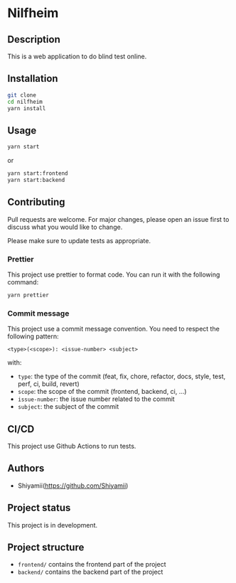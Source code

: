 # Nilfheim
## Description
This is a web application to do blind test online.

## Installation
```bash
git clone
cd nilfheim
yarn install
```

## Usage
```bash
yarn start
```
or
```bash
yarn start:frontend
yarn start:backend
```

## Contributing
Pull requests are welcome. For major changes, please open an issue first to discuss what you would like to change.

Please make sure to update tests as appropriate.

### Prettier
This project use prettier to format code. You can run it with the following command:
```bash
yarn prettier
```
### Commit message
This project use a commit message convention.
You need to respect the following pattern:
```
<type>(<scope>): <issue-number> <subject>
```
with:
- `type`: the type of the commit (feat, fix, chore, refactor, docs, style, test, perf, ci, build, revert)
- `scope`: the scope of the commit (frontend, backend, ci, ...)
- `issue-number`: the issue number related to the commit
- `subject`: the subject of the commit

## CI/CD
This project use Github Actions to run tests.

## Authors
- Shiyamii(https://github.com/Shiyamii)

## Project status
This project is in development.

## Project structure
- `frontend/` contains the frontend part of the project
- `backend/` contains the backend part of the project
